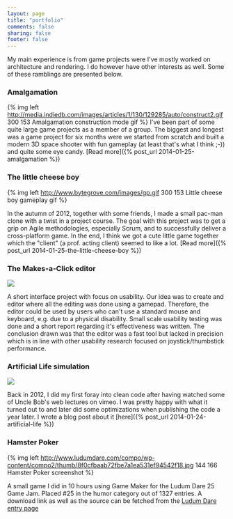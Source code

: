 ```yaml
---
layout: page
title: "portfolio"
comments: false
sharing: false
footer: false
---
```

My main experience is from game projects were I've mostly worked on architecture and rendering. I do however have other interests as well. Some of these ramblings are presented below.

### Amalgamation
{% img left http://media.indiedb.com/images/articles/1/130/129285/auto/construct2.gif 300 153 Amalgamation construction mode gif %}
I've been part of some quite large game projects as a member of a group. The biggest and longest was a game project for six months were we started from scratch and built a modern 3D space shooter with fun gameplay (at least that's what I think ;-)) and quite some eye candy. [Read more]({% post_url 2014-01-25-amalgamation %})

### The little cheese boy
{% img left http://www.bytegrove.com/images/gp.gif 300 153 Little cheese boy gameplay gif %}

In the autumn of 2012, together with some friends, I made a small pac-man clone with a twist in a project course. The goal with this project was to get a grip on Agile methodologies, especially Scrum, and to successfully deliver a cross-platform game. In the end, I think we got a cute little game together which the "client" (a prof. acting client) seemed to like a lot.
 [Read more]({% post_url 2014-01-25-the-little-cheese-boy %})

### The Makes-a-Click editor
<img src="{{ root_url }}/images/makesAClick.gif" />

A short interface project with focus on usability. Our idea was to create and editor where all the editing was done using a gamepad. Therefore, the editor could be used by users who can't use a standard mouse and keyboard, e.g. due to a physical disability. Small scale usability testing was done and a short report regarding it's effectiveness was written. The conclusion drawn was that the editor was a fast tool but lacked in precision which is in line with other usability research focused on joystick/thumbstick performance.

### Artificial Life simulation
<img src="{{ root_url }}/images/artificialLife.gif" />

Back in 2012, I did my first foray into clean code after having watched some of Uncle Bob's web lectures on vimeo. I was pretty happy with what it turned out to and later did some optimizations when publishing the code a year later. I wrote a blog post about it 
[here]({% post_url 2014-01-24-artificial-life %})



### Hamster Poker
{% img left http://www.ludumdare.com/compo/wp-content/compo2/thumb/8f0cfbaab72fbe7a1ea531ef94542f18.jpg 144 166 Hamster Poker screenshot %}

A small game I did in 10 hours using Game Maker for the Ludum Dare 25 Game Jam. Placed #25 in the humor category out of 1327 entries. A download link as well as the source can be fetched from the [Ludum Dare entry page](http://www.ludumdare.com/compo/ludum-dare-25/comment-page-1/?action=preview&uid=19413)